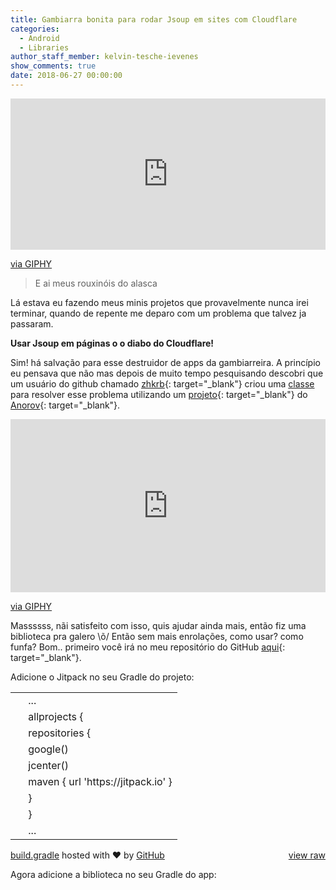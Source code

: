 ```yaml
---
title: Gambiarra bonita para rodar Jsoup em sites com Cloudflare
categories:
  - Android
  - Libraries
author_staff_member: kelvin-tesche-ievenes
show_comments: true
date: 2018-06-27 00:00:00
---
```


<div style="width:100%;height:0;padding-bottom:48%;position:relative;"><iframe src="https://giphy.com/embed/V6R9thgW7fimI" style="position:absolute" class="giphy-embed" allowfullscreen="" width="100%" height="100%" frameborder="0"></iframe></div>

[via GIPHY](https://giphy.com/gifs/creepy-beard-zach-galifianakis-V6R9thgW7fimI)

> E ai meus rouxin&oacute;is do alasca

L&aacute; estava eu fazendo meus minis projetos que provavelmente nunca irei terminar, quando de repente me deparo com um problema que talvez ja passaram.

**Usar Jsoup em p&aacute;ginas o o diabo do Cloudflare!**

Sim! h&aacute; salva&ccedil;&atilde;o para esse destruidor de apps da gambiarreira. A princ&iacute;pio eu pensava que n&atilde;o mas depois de muito tempo pesquisando descobri que um usu&aacute;rio do github chamado [zhkrb](https://github.com/zhkrb){: target="_blank"} criou uma [classe](https://github.com/zhkrb/cloudflare-scrape-Android) para resolver esse problema utilizando um [projeto](https://github.com/Anorov/cloudflare-scrape){: target="_blank"} do [Anorov](https://github.com/Anorov){: target="_blank"}.

<div style="width:100%;height:0;padding-bottom:55%;position:relative;"><iframe src="https://giphy.com/embed/l0HlFZ3c4NENSLQRi" style="position:absolute" class="giphy-embed" allowfullscreen="" width="100%" height="100%" frameborder="0"></iframe></div>

[via GIPHY](https://giphy.com/gifs/snl-saturday-night-live-snl-2016-l0HlFZ3c4NENSLQRi)

Massssss, n&atilde;i satisfeito com isso, quis ajudar ainda mais, ent&atilde;o fiz uma biblioteca pra galero \\&otilde;/ Ent&atilde;o sem mais enrola&ccedil;&otilde;es, como usar? como funfa? Bom.. primeiro voc&ecirc; ir&aacute; no meu reposit&oacute;rio do GitHub [aqui](https://github.com/Kelvao/CloudflareScrape){: target="_blank"}.

Adicione o Jitpack no seu Gradle do projeto:

<script src="https://gist.github.com/Kelvao/cb797f53e4069e369a6a54cbbda75108.js"></script>

<link rel="stylesheet" href="https://assets-cdn.github.com/assets/gist-embed-87673c31a5b37b5e6556b63e1081ebbc.css" />

<div id="gist90554794" class="gist"><div class="gist-file"><div class="gist-data"><div class="js-gist-file-update-container js-task-list-container file-box"><div id="file-build-gradle" class="file"><div itemprop="text" class="blob-wrapper data type-gradle"><table class="highlight tab-size js-file-line-container" data-tab-size="8"><tbody><tr><td id="file-build-gradle-L1" class="blob-num js-line-number" data-line-number="1">&nbsp;</td><td id="file-build-gradle-LC1" class="blob-code blob-code-inner js-file-line"><span class="pl-k">..</span>.</td></tr><tr><td id="file-build-gradle-L2" class="blob-num js-line-number" data-line-number="2">&nbsp;</td><td id="file-build-gradle-LC2" class="blob-code blob-code-inner js-file-line"><span class="pl-en">allprojects</span> {</td></tr><tr><td id="file-build-gradle-L3" class="blob-num js-line-number" data-line-number="3">&nbsp;</td><td id="file-build-gradle-LC3" class="blob-code blob-code-inner js-file-line">repositories {</td></tr><tr><td id="file-build-gradle-L4" class="blob-num js-line-number" data-line-number="4">&nbsp;</td><td id="file-build-gradle-LC4" class="blob-code blob-code-inner js-file-line">google()</td></tr><tr><td id="file-build-gradle-L5" class="blob-num js-line-number" data-line-number="5">&nbsp;</td><td id="file-build-gradle-LC5" class="blob-code blob-code-inner js-file-line">jcenter()</td></tr><tr><td id="file-build-gradle-L6" class="blob-num js-line-number" data-line-number="6">&nbsp;</td><td id="file-build-gradle-LC6" class="blob-code blob-code-inner js-file-line">maven { url <span class="pl-s"><span class="pl-pds">'</span>https://jitpack.io<span class="pl-pds">'</span></span> }</td></tr><tr><td id="file-build-gradle-L7" class="blob-num js-line-number" data-line-number="7">&nbsp;</td><td id="file-build-gradle-LC7" class="blob-code blob-code-inner js-file-line">}</td></tr><tr><td id="file-build-gradle-L8" class="blob-num js-line-number" data-line-number="8">&nbsp;</td><td id="file-build-gradle-LC8" class="blob-code blob-code-inner js-file-line">}</td></tr><tr><td id="file-build-gradle-L9" class="blob-num js-line-number" data-line-number="9">&nbsp;</td><td id="file-build-gradle-LC9" class="blob-code blob-code-inner js-file-line"><span class="pl-k">..</span>.</td></tr></tbody></table></div></div></div></div><div class="gist-meta"><a style="float:right" href="https://gist.github.com/Kelvao/cb797f53e4069e369a6a54cbbda75108/raw/ba8251b29356c8f1148d683f6ab3802e736d4e53/build.gradle">view raw</a> <a href="https://gist.github.com/Kelvao/cb797f53e4069e369a6a54cbbda75108#file-build-gradle">build.gradle</a> hosted with ❤ by <a href="https://github.com">GitHub</a></div></div></div>

Agora adicione a biblioteca no seu Gradle do app:

&nbsp;